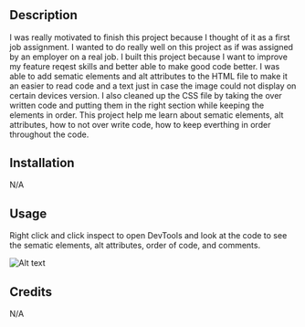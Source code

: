 # <first-job-edit>

## Description


I was really motivated to finish this project because I thought of it as a first job assignment. I wanted to do really well on this project as if was assigned by an employer on a real job. I built this project because I want to improve my feature reqest skills and better able to make good code better. I was able to add sematic elements and alt attributes to the HTML file to make it an easier to read code and a text just in case the image could not display on certain devices version. I also cleaned up the CSS file by taking the over written code and putting them in the right section while keeping the elements in order. This project help me learn about sematic elements, alt attributes, how to not over write code, how to keep everthing in order throughout the code.


## Installation

N/A


## Usage

Right click and click inspect to open DevTools and look at the code to see the sematic elements, alt attributes, order of code, and comments. 

![Alt text](assets/images/screen-shot.png)

## Credits

N/A
